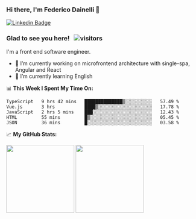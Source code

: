 ### Hi there, I'm Federico Dainelli 👋

<!--
**ruddenchaux/ruddenchaux** is a ✨ _special_ ✨ repository because its `README.md` (this file) appears on your GitHub profile.

Here are some ideas to get you started:

- 🔭 I’m currently working on ...
- 🌱 I’m currently learning ...
- 👯 I’m looking to collaborate on ...
- 🤔 I’m looking for help with ...
- 💬 Ask me about ...
- 📫 How to reach me: ...
- 😄 Pronouns: ...
- ⚡ Fun fact: ...
-->

[![Linkedin Badge](https://img.shields.io/badge/-LinkedIn-0e76a8?style=flat-square&logo=Linkedin&logoColor=white)](https://www.linkedin.com/in/federico-dainelli-ab35b996/)

### Glad to see you here! &nbsp; ![visitors](https://visitor-badge.glitch.me/badge?page_id=ruddenchaux.ruddenchaux)
I'm a front end software engineer. 

- 🔭 I’m currently working on microfrontend architecture with single-spa, Angular and React
- 🌱 I’m currently learning English

📊 **This Week I Spent My Time On:**
<!--START_SECTION:waka-->
```text
TypeScript   9 hrs 42 mins   ██████████████▒░░░░░░░░░░   57.49 % 
Vue.js       3 hrs           ████▒░░░░░░░░░░░░░░░░░░░░   17.78 % 
JavaScript   2 hrs 5 mins    ███░░░░░░░░░░░░░░░░░░░░░░   12.43 % 
HTML         55 mins         █▒░░░░░░░░░░░░░░░░░░░░░░░   05.45 % 
JSON         36 mins         █░░░░░░░░░░░░░░░░░░░░░░░░   03.58 % 
```
<!--END_SECTION:waka-->


📈 **My GitHub Stats:**
<p>
  <img height="180em" src="https://github-readme-stats.vercel.app/api?username=ruddenchaux&show_icons=true&hide_border=true&&count_private=true&include_all_commits=true" />
  <img height="180em" src="https://github-readme-stats.vercel.app/api/top-langs/?username=ruddenchaux&exclude_repo=KNN-Image-Classification&show_icons=true&hide_border=true&layout=compact&langs_count=8"/>
</p>
